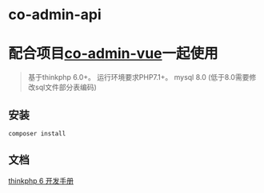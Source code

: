co-admin-api
===============

配合项目[co-admin-vue](https://github.com/kekodmc/co-admin-vue)一起使用
===============

> 基于thinkphp 6.0+。
> 运行环境要求PHP7.1+。
> mysql 8.0 (低于8.0需要修改sql文件部分表编码)

## 安装

~~~
composer install
~~~

## 文档

[thinkphp 6 开发手册](https://www.kancloud.cn/manual/thinkphp6_0/content)

